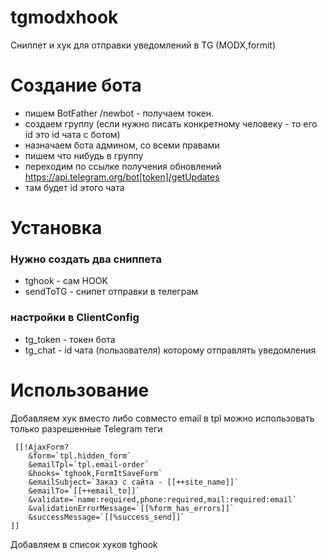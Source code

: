 # tgmodxhook
Сниппет и хук для отправки уведомлений в TG (MODX,formit)
# Создание бота
- пишем BotFather /newbot - получаем токен.
- создаем группу (если нужно писать конкретному человеку - то его id это id чата с ботом)
- назначаем бота админом, со всеми правами
- пишем что нибудь в группу 
- переходим по ссылке получения обновлений https://api.telegram.org/bot[token]/getUpdates
- там будет id этого чата
# Установка
### Нужно создать два сниппета
 - tghook - сам HOOK
 - sendToTG - снипет отправки в телеграм
### настройки в ClientConfig
 - tg_token - токен бота
 - tg_chat - id чата (пользователя) которому отправлять уведомления

# Использование
Добавляем хук вместо либо совместо email
в tpl можно использовать только разрешенные Telegram теги
```
 [[!AjaxForm? 
    &form=`tpl.hidden_form` 
    &emailTpl=`tpl.email-order` 
    &hooks=`tghook,FormItSaveForm`
    &emailSubject=`Заказ с сайта - [[++site_name]]` 
    &emailTo=`[[++email_to]]` 
    &validate=`name:required,phone:required,mail:required:email` 
    &validationErrorMessage=`[[%form_has_errors]]` 
    &successMessage=`[[%success_send]]`
]]
```
Добавляем в список хуков tghook
